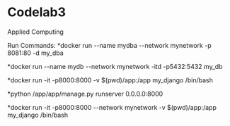 # Codelab3
Applied Computing 

Run Commands:
*docker run --name mydba --network mynetwork -p 8081:80 -d my_dba   

*docker run  --name mydb --network mynetwork -itd -p5432:5432 my_db 

*docker run -it -p8000:8000 -v $(pwd)/app:/app my_django /bin/bash

*python /app/app/manage.py runserver 0.0.0.0:8000

*docker run -it -p8000:8000 --network mynetwork -v $(pwd)/app:/app my_django /bin/bash
